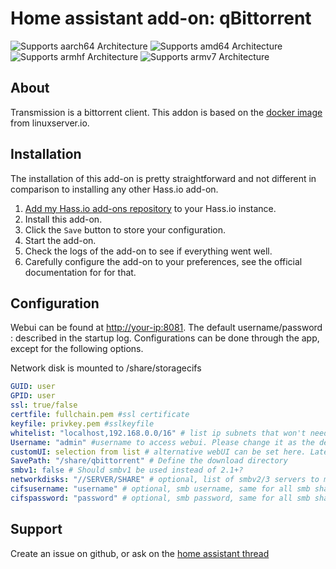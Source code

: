 # Home assistant add-on: qBittorrent
![Supports aarch64 Architecture][aarch64-shield] ![Supports amd64 Architecture][amd64-shield] ![Supports armhf Architecture][armhf-shield] ![Supports armv7 Architecture][armv7-shield]

## About

Transmission is a bittorrent client.
This addon is based on the [docker image](https://github.com/linuxserver/qbittorrent) from linuxserver.io.

## Installation

The installation of this add-on is pretty straightforward and not different in
comparison to installing any other Hass.io add-on.

1. [Add my Hass.io add-ons repository][repository] to your Hass.io instance.
1. Install this add-on.
1. Click the `Save` button to store your configuration.
1. Start the add-on.
1. Check the logs of the add-on to see if everything went well.
1. Carefully configure the add-on to your preferences, see the official documentation for for that.

## Configuration
Webui can be found at <http://your-ip:8081>. The default username/password : described in the startup log. Configurations can be done through the app, except for the following options.

Network disk is mounted to /share/storagecifs

```yaml
GUID: user
GPID: user
ssl: true/false
certfile: fullchain.pem #ssl certificate
keyfile: privkey.pem #sslkeyfile
whitelist: "localhost,192.168.0.0/16" # list ip subnets that won't need a password (optional)
Username: "admin" #username to access webui. Please change it as the default is admin for all installations. 
customUI: selection from list # alternative webUI can be set here. Latest version set at each addon start.
SavePath: "/share/qbittorrent" # Define the download directory
smbv1: false # Should smbv1 be used instead of 2.1+?
networkdisks: "//SERVER/SHARE" # optional, list of smbv2/3 servers to mount, separated by commas
cifsusername: "username" # optional, smb username, same for all smb shares
cifspassword: "password" # optional, smb password, same for all smb shares)
```

## Support
Create an issue on github, or ask on the [home assistant thread](https://community.home-assistant.io/t/home-assistant-addon-qbittorrent/279247)

[repository]: https://github.com/alexbelgium/hassio-addons
[aarch64-shield]: https://img.shields.io/badge/aarch64-yes-green.svg
[amd64-shield]: https://img.shields.io/badge/amd64-yes-green.svg
[armhf-shield]: https://img.shields.io/badge/armhf-yes-green.svg
[armv7-shield]: https://img.shields.io/badge/armv7-yes-green.svg

